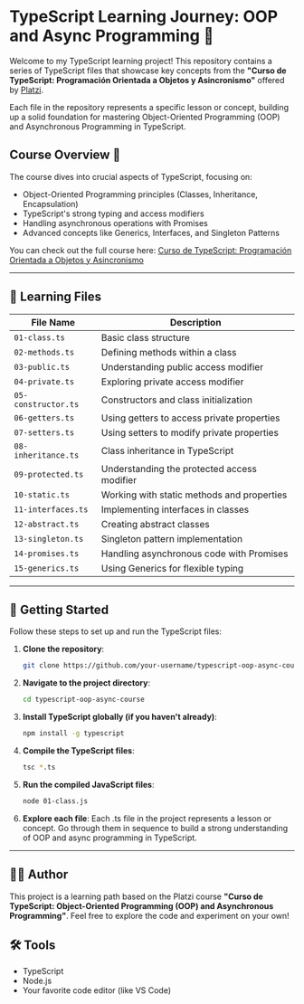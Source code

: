 # TypeScript Learning Journey: OOP and Async Programming 🚀

Welcome to my TypeScript learning project! This repository contains a series of TypeScript files that showcase key concepts from the **"Curso de TypeScript: Programación Orientada a Objetos y Asincronismo"** offered by [Platzi](https://platzi.com/cursos/typescript-poo/).

Each file in the repository represents a specific lesson or concept, building up a solid foundation for mastering Object-Oriented Programming (OOP) and Asynchronous Programming in TypeScript.

## Course Overview 🎯

The course dives into crucial aspects of TypeScript, focusing on:
- Object-Oriented Programming principles (Classes, Inheritance, Encapsulation)
- TypeScript's strong typing and access modifiers
- Handling asynchronous operations with Promises
- Advanced concepts like Generics, Interfaces, and Singleton Patterns

You can check out the full course here: [Curso de TypeScript: Programación Orientada a Objetos y Asincronismo](https://platzi.com/cursos/typescript-poo/)

---

## 📂 Learning Files

| File Name               | Description                                 |
|-------------------------|---------------------------------------------|
| `01-class.ts`            | Basic class structure                      |
| `02-methods.ts`          | Defining methods within a class             |
| `03-public.ts`           | Understanding public access modifier        |
| `04-private.ts`          | Exploring private access modifier           |
| `05-constructor.ts`      | Constructors and class initialization       |
| `06-getters.ts`          | Using getters to access private properties  |
| `07-setters.ts`          | Using setters to modify private properties  |
| `08-inheritance.ts`      | Class inheritance in TypeScript             |
| `09-protected.ts`        | Understanding the protected access modifier |
| `10-static.ts`           | Working with static methods and properties  |
| `11-interfaces.ts`       | Implementing interfaces in classes          |
| `12-abstract.ts`         | Creating abstract classes                   |
| `13-singleton.ts`        | Singleton pattern implementation            |
| `14-promises.ts`         | Handling asynchronous code with Promises    |
| `15-generics.ts`         | Using Generics for flexible typing          |

---

## 🚀 Getting Started

Follow these steps to set up and run the TypeScript files:

1. **Clone the repository**:
   ```bash
   git clone https://github.com/your-username/typescript-oop-async-course.git

2. **Navigate to the project directory**:
   ```bash
   cd typescript-oop-async-course

3. **Install TypeScript globally (if you haven't already)**:
   ```bash
   npm install -g typescript

4. **Compile the TypeScript files**:
   ```bash
   tsc *.ts

5. **Run the compiled JavaScript files**:
   ```bash
   node 01-class.js

6. **Explore each file**: Each .ts file in the project represents a lesson or concept. Go through them in sequence to build a strong understanding of OOP and async programming in TypeScript.

---

## 🧑‍💻 Author

This project is a learning path based on the Platzi course **"Curso de TypeScript: Object-Oriented Programming (OOP) and Asynchronous Programming"**. Feel free to explore the code and experiment on your own!

## 🛠 Tools

- TypeScript
- Node.js
- Your favorite code editor (like VS Code)

